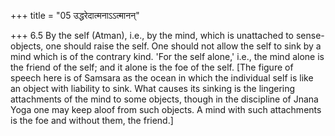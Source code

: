 +++
title = "05 उद्धरेदात्मनाऽऽत्मानन्"

+++
6.5 By the self (Atman), i.e., by the mind, which is unattached to sense-objects, one should raise the self. One should not allow the self to sink by a mind which is of the contrary kind. 'For the self alone,'
i.e., the mind alone is the friend of the self; and it alone is the foe of the self. \[The figure of speech here is of Samsara as the ocean in which the individual self is like an object with liability to sink. What causes its sinking is the lingering attachments of the mind to some objects, though in the discipline of Jnana Yoga one may keep aloof from such objects. A mind with such attachments is the foe and without them,
the friend.\]
